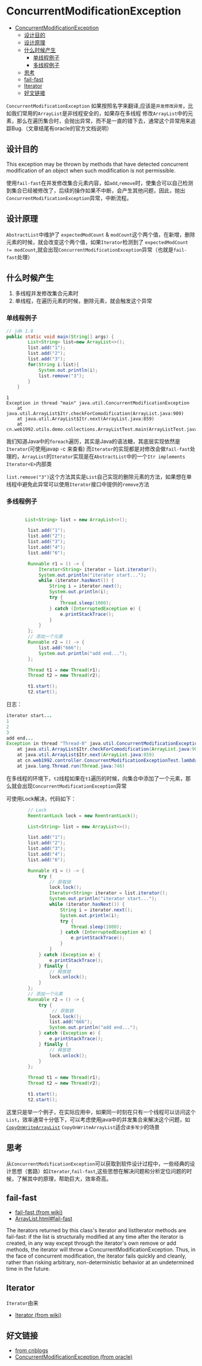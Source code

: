 # ConcurrentModificationException

- [ConcurrentModificationException](#concurrentmodificationexception)
  - [设计目的](#%E8%AE%BE%E8%AE%A1%E7%9B%AE%E7%9A%84)
  - [设计原理](#%E8%AE%BE%E8%AE%A1%E5%8E%9F%E7%90%86)
  - [什么时候产生](#%E4%BB%80%E4%B9%88%E6%97%B6%E5%80%99%E4%BA%A7%E7%94%9F)
    - [单线程例子](#%E5%8D%95%E7%BA%BF%E7%A8%8B%E4%BE%8B%E5%AD%90)
    - [多线程例子](#%E5%A4%9A%E7%BA%BF%E7%A8%8B%E4%BE%8B%E5%AD%90)
  - [思考](#%E6%80%9D%E8%80%83)
  - [fail-fast](#fail-fast)
  - [Iterator](#iterator)
  - [好文链接](#%E5%A5%BD%E6%96%87%E9%93%BE%E6%8E%A5)

`ConcurrentModificationException` 如果按照名字来翻译,应该是`并发修改异常`，比如我们常用的`ArrayList`是非线程安全的，如果存在多线程
修改`ArrayList`中的元素，那么在遍历集合时，会抛出异常，而不是一直的错下去，通常这个异常用来追踪Bug.（文章结尾有oracle的官方文档说明）

## 设计目的

This exception may be thrown by methods that have detected concurrent modification of an object when such modification is not permissible.

使用`fail-fast`在并发修改集合元素内容，如`add`,`remove`时，使集合可以自己检测到集合已经被修改了，后续的操作如果不中断，会产生其他问题，因此，抛出`ConcurrentModificationException`异常，中断流程。

## 设计原理

`AbstractList`中维护了 `expectedModCount` & `modCount`这个两个值，在新增，删除元素的时候，就会改变这个两个值，如果`Iterator`检测到了
`expectedModCount != modCount`,就会出现`ConcurrentModificationException`异常（也就是`fail-fast`处理）

## 什么时候产生

1. 多线程并发修改集合元素时
2. 单线程，在遍历元素的时候，删除元素，就会触发这个异常

### 单线程例子

```java
// jdk 1.8
public static void main(String[] args) {
        List<String> list=new ArrayList<>();
        list.add("1");
        list.add("2");
        list.add("3");
        for(String i:list){
            System.out.println(i);
            list.remove("3");
        }
    }
```

```log
1
Exception in thread "main" java.util.ConcurrentModificationException
    at java.util.ArrayList$Itr.checkForComodification(ArrayList.java:909)
    at java.util.ArrayList$Itr.next(ArrayList.java:859)
    at cn.web1992.utils.demo.collections.ArrayListTest.main(ArrayListTest.java:12)
```

我们知道Java中的`foreach`遍历，其实是Java的语法糖，其底层实现依然是`Iterator`(可使用javap -c 来查看)
而`Iterator`的实现都是对修改会做`fail-fast`处理的，`ArrayList`的`Iterator`实现是在`AbstractList`中的一个`Itr implements Iterator<E>`内部类

`list.remove("3")`这个方法其实是`List`自己实现的删除元素的方法，如果想在单线程中避免此异常可以使用`Iterator`接口中提供的`remove`方法

### 多线程例子

```java

       List<String> list = new ArrayList<>();

        list.add("1");
        list.add("2");
        list.add("3");
        list.add("4");
        list.add("6");

        Runnable r1 = () -> {
            Iterator<String> iterator = list.iterator();
            System.out.println("iterator start...");
            while (iterator.hasNext()) {
                String i = iterator.next();
                System.out.println(i);
                try {
                    Thread.sleep(1000);
                } catch (InterruptedException e) {
                    e.printStackTrace();
                }
            }
        };
        // 添加一个元素
        Runnable r2 = () -> {
            list.add("666");
            System.out.println("add end...");
        };

        Thread t1 = new Thread(r1);
        Thread t2 = new Thread(r2);

        t1.start();
        t2.start();

```

日志：

```java
iterator start...
1
2
3
add end...
Exception in thread "Thread-0" java.util.ConcurrentModificationException
    at java.util.ArrayList$Itr.checkForComodification(ArrayList.java:909)
    at java.util.ArrayList$Itr.next(ArrayList.java:859)
    at cn.web1992.controller.ConcurrentModificationExceptionTest.lambda$main$0(ConcurrentModificationExceptionTest.java:37)
    at java.lang.Thread.run(Thread.java:748)
```

在多线程的环境下，`t2`线程如果在`t1`遍历的时候，向集合中添加了一个元素，那么就会出现`ConcurrentModificationException`异常

可使用Lock解决，代码如下：

```java
        // Lock
        ReentrantLock lock = new ReentrantLock();

        List<String> list = new ArrayList<>();

        list.add("1");
        list.add("2");
        list.add("3");
        list.add("4");
        list.add("6");

        Runnable r1 = () -> {
            try {
                // 获取锁
                lock.lock();
                Iterator<String> iterator = list.iterator();
                System.out.println("iterator start...");
                while (iterator.hasNext()) {
                    String i = iterator.next();
                    System.out.println(i);
                    try {
                        Thread.sleep(1000);
                    } catch (InterruptedException e) {
                        e.printStackTrace();
                    }
                }
            } catch (Exception e) {
                e.printStackTrace();
            } finally {
                // 释放锁
                lock.unlock();
            }
        };
        // 添加一个元素
        Runnable r2 = () -> {
            try {
                 // 获取锁
                lock.lock();
                list.add("666");
                System.out.println("add end...");
            } catch (Exception e) {
                e.printStackTrace();
            } finally {
                // 释放锁
                lock.unlock();
            }
        };

        Thread t1 = new Thread(r1);
        Thread t2 = new Thread(r2);

        t1.start();
        t2.start();

```

这里只是举一个例子，在实际应用中，如果同一时刻在只有一个线程可以访问这个`List`，效率通常十分低下，可以考虑使用java中的并发集合来解决这个问题，如[`CopyOnWriteArrayList`](copy-on-write.md)
`CopyOnWriteArrayList`适合`读多写少`的场景

## 思考

从`ConcurrentModificationException`可以获取到软件设计过程中，一些经典的设计思想（套路）如`Iterator`,`fail-fast`,这些思想在解决问题和分析定位问题的时候，了解其中的原理，帮助巨大，效率奇高。

## fail-fast

- [fail-fast (from wiki)](https://en.wikipedia.org/wiki/Fail-fast)
- [ArrayList.html#fail-fast](https://docs.oracle.com/javase/8/docs/api/java/util/ArrayList.html#fail-fast)

The iterators returned by this class's iterator and listIterator methods are fail-fast: if the list is structurally modified at any time after the iterator is created, in any way except through the iterator's own remove or add methods, the iterator will throw a ConcurrentModificationException. Thus, in the face of concurrent modification, the iterator fails quickly and cleanly, rather than risking arbitrary, non-deterministic behavior at an undetermined time in the future.

## Iterator

`Iterator`由来

- [Iterator (from wiki)](https://en.wikipedia.org/wiki/Iterator)

## 好文链接

- [from cnblogs](http://www.cnblogs.com/dolphin0520/category/602384.html)
- [ConcurrentModificationException (from oracle)](https://docs.oracle.com/javase/8/docs/api/java/util/ConcurrentModificationException.html)
